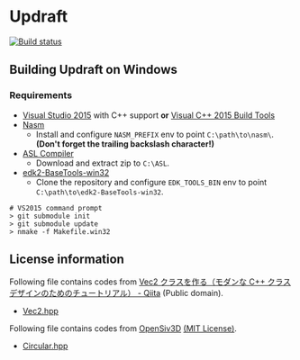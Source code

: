 # Updraft

[![Build status](https://ci.appveyor.com/api/projects/status/gdgm3pft3gcovlrh?svg=true)](https://ci.appveyor.com/project/prince0203/updraft)

## Building Updraft on Windows

### Requirements

* [Visual Studio 2015](https://www.microsoft.com/ja-jp/dev/products/visual-studio-2015.aspx) with C++ support **or** [Visual C++ 2015 Build Tools](https://landinghub.visualstudio.com/visual-cpp-build-tools)
* [Nasm](http://www.nasm.us/)
  * Install and configure `NASM_PREFIX` env to point `C:\path\to\nasm\`. **(Don't forget the trailing backslash character!)**
* [ASL Compiler](https://acpica.org/downloads/binary-tools)
  * Download and extract zip to `C:\ASL`.
* [edk2-BaseTools-win32](https://github.com/tianocore/edk2-BaseTools-win32)
  * Clone the repository and configure `EDK_TOOLS_BIN` env to point `C:\path\to\edk2-BaseTools-win32`.

```shell
# VS2015 command prompt
> git submodule init
> git submodule update
> nmake -f Makefile.win32
```

## License information

Following file contains codes from [Vec2 クラスを作る（モダンな C++ クラスデザインのためのチュートリアル） - Qiita](https://qiita.com/Reputeless/items/96226cfe1282a014b147) (Public domain).

- [Vec2.hpp](Utils/Vec2.hpp)

Following file contains codes from [OpenSiv3D](https://github.com/Siv3D/OpenSiv3D) [(MIT License)](https://github.com/Siv3D/OpenSiv3D/blob/master/LICENSE).

- [Circular.hpp](Utils/Circular.hpp)
